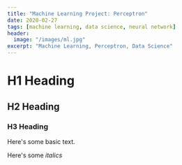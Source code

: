 ```yaml
---
title: "Machine Learning Project: Perceptron"
date: 2020-02-27
tags: [machine learning, data science, neural network]
header:
  image: "/images/ml.jpg"
excerpt: "Machine Learning, Perceptron, Data Science"
---
```


# H1 Heading

## H2 Heading

### H3 Heading

Here's some basic text.

Here's some *italics*  